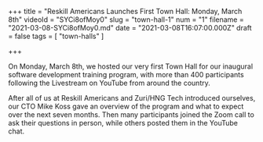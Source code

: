 +++
title = "Reskill Americans Launches First Town Hall: Monday, March 8th"
videoId = "SYCi8ofMoy0"
slug = "town-hall-1"
num = "1"
filename = "2021-03-08-SYCi8ofMoy0.md"
date = "2021-03-08T16:07:00.000Z"
draft = false
tags = [ "town-halls" ]

+++

On Monday, March 8th, we hosted our very first Town Hall for our inaugural software development training program, with more than 400 participants following the Livestream on YouTube from around the country.  

After all of us at Reskill Americans and Zuri/HNG Tech introduced ourselves, our CTO Mike Koss gave an overview of the program and what to expect over the next seven months. Then many participants joined the Zoom call to ask their questions in person, while others posted them in the YouTube chat.

